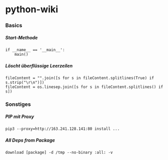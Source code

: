 # python-wiki

### Basics

##### Start-Methode
```
if __name__ == '__main__':
    main()
```

##### Löscht überflüssige Leerzeilen
```
fileContent = "".join([s for s in fileContent.splitlines(True) if s.strip("\r\n")])
fileContent = os.linesep.join([s for s in fileContent.splitlines() if s])
```

### Sonstiges

##### PIP mit Proxy
```
pip3 --proxy=http://163.241.128.141:80 install ...
```

##### All Deps from Package
```
download [package] -d /tmp --no-binary :all: -v
```
